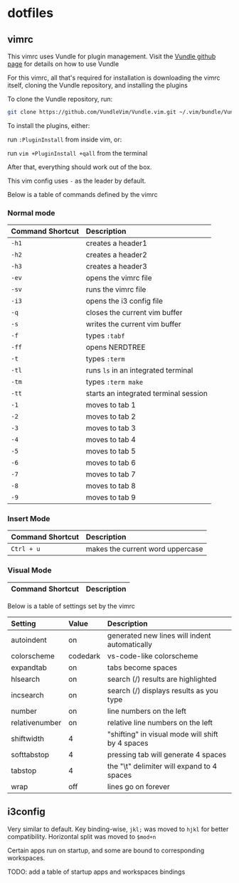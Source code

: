# dotfiles

## vimrc

This vimrc uses Vundle for plugin management. Visit the [Vundle github page](https://github.com/VundleVim/Vundle.vim)
for details on how to use Vundle

For this vimrc, all that's required for installation is downloading the vimrc itself,
cloning the Vundle repository, and installing the plugins

To clone the Vundle repository, run:

```bash
git clone https://github.com/VundleVim/Vundle.vim.git ~/.vim/bundle/Vundle.vim
```

To install the plugins, either:

run `:PluginInstall` from inside vim, or:

run `vim +PluginInstall +qall` from the terminal

After that, everything should work out of the box.

This vim config uses `-` as the leader by default.

Below is a table of commands defined by the vimrc

### Normal mode
| Command Shortcut  | Description                           |
| :---------------- | :----------                           |
| `-h1`             | creates a header1                     |
| `-h2`             | creates a header2                     |
| `-h3`             | creates a header3                     |
| `-ev`             | opens the vimrc file                  |
| `-sv`             | runs the vimrc file                   |
| `-i3`             | opens the i3 config file              |
| `-q`              | closes the current vim buffer         |
| `-s`              | writes the current vim buffer         |
| `-f`              | types `:tabf`                         |
| `-ff`             | opens NERDTREE                        |
| `-t`              | types `:term`                         |
| `-tl`             | runs `ls` in an integrated terminal   |
| `-tm`             | types `:term make`                    |
| `-tt`             | starts an integrated terminal session |
| `-1`              | moves to tab 1                        |
| `-2`              | moves to tab 2                        |
| `-3`              | moves to tab 3                        |
| `-4`              | moves to tab 4                        |
| `-5`              | moves to tab 5                        |
| `-6`              | moves to tab 6                        |
| `-7`              | moves to tab 7                        |
| `-8`              | moves to tab 8                        |
| `-9`              | moves to tab 9                        |

### Insert Mode
| Command Shortcut  | Description                       |
| :---------------- | :----------                       |
| `Ctrl + u`        | makes the current word uppercase  |


### Visual Mode
| Command Shortcut | Description |
| :--------------- | :---------- |


Below is a table of settings set by the vimrc

| Setting           | Value     | Description                                       |
| :------           | :----     | :------------------------------------------------ |
| autoindent        | on        | generated new lines will indent automatically     |
| colorscheme       | codedark  | vs-code-like colorscheme                          |
| expandtab         | on        | tabs become spaces                                |
| hlsearch          | on        | search (/) results are highlighted                |
| incsearch         | on        | search (/) displays results as you type           |
| number            | on        | line numbers on the left                          |
| relativenumber    | on        | relative line numbers on the left                 |
| shiftwidth        | 4         | "shifting" in visual mode will shift by 4 spaces  |
| softtabstop       | 4         | pressing tab will generate 4 spaces               |
| tabstop           | 4         | the "\t" delimiter will expand to 4 spaces        |
| wrap              | off       | lines go on forever                               |


## i3config

Very similar to default. Key binding-wise, `jkl;` was moved to `hjkl` for better compatibility.
Horizontal split was moved to `$mod+n`

Certain apps run on startup, and some are bound to corresponding workspaces.

TODO: add a table of startup apps and workspaces bindings
